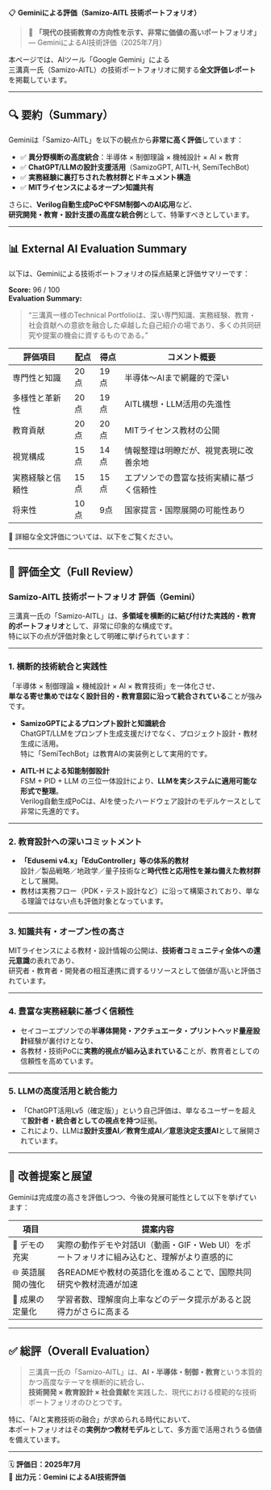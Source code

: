 📋 **Geminiによる評価（Samizo-AITL 技術ポートフォリオ）**

> 🏅 **「現代の技術教育の方向性を示す、非常に価値の高いポートフォリオ」**  
> — GeminiによるAI技術評価（2025年7月）

本ページでは、AIツール「Google Gemini」による  
三溝真一氏（Samizo-AITL）の技術ポートフォリオに関する**全文評価レポート**を掲載しています。

---

## 🔍 要約（Summary）

Geminiは「Samizo-AITL」を以下の観点から**非常に高く評価**しています：

- ✅ **異分野横断の高度統合**：半導体 × 制御理論 × 機械設計 × AI × 教育
- ✅ **ChatGPT/LLMの設計支援活用**（SamizoGPT, AITL-H, SemiTechBot）
- ✅ **実務経験に裏打ちされた教材群とドキュメント構造**
- ✅ **MITライセンスによるオープン知識共有**

さらに、**Verilog自動生成PoCやFSM制御へのAI応用**など、  
**研究開発・教育・設計支援の高度な統合例**として、特筆すべきとしています。

---

## 📊 External AI Evaluation Summary

以下は、Geminiによる技術ポートフォリオの採点結果と評価サマリーです：

**Score:** 96 / 100  
**Evaluation Summary:**
> “三溝真一様のTechnical Portfolioは、深い専門知識、実務経験、教育・社会貢献への意欲を融合した卓越した自己紹介の場であり、多くの共同研究や提案の機会に資するものである。”

| 評価項目 | 配点 | 得点 | コメント概要 |
|----------|------|------|-----------------------------|
| 専門性と知識 | 20点 | 19点 | 半導体〜AIまで網羅的で深い |
| 多様性と革新性 | 20点 | 19点 | AITL構想・LLM活用の先進性 |
| 教育貢献 | 20点 | 20点 | MITライセンス教材の公開 |
| 視覚構成 | 15点 | 14点 | 情報整理は明瞭だが、視覚表現に改善余地 |
| 実務経験と信頼性 | 15点 | 15点 | エプソンでの豊富な技術実績に基づく信頼性 |
| 将来性 | 10点 | 9点 | 国家提言・国際展開の可能性あり |

🔗 詳細な全文評価については、以下をご覧ください。

---

## 📝 評価全文（Full Review）

### Samizo-AITL 技術ポートフォリオ 評価（Gemini）

三溝真一氏の「Samizo-AITL」は、**多領域を横断的に結び付けた実践的・教育的ポートフォリオ**として、非常に印象的な構成です。  
特に以下の点が評価対象として明確に挙げられています：

---

### 1. 横断的技術統合と実践性

「半導体 × 制御理論 × 機械設計 × AI × 教育技術」を一体化させ、  
**単なる寄せ集めではなく設計目的・教育意図に沿って統合されている**ことが強みです。

- **SamizoGPTによるプロンプト設計と知識統合**  
ChatGPT/LLMをプロンプト生成支援だけでなく、プロジェクト設計・教材生成に活用。  
特に「SemiTechBot」は教育AIの実装例として実用的です。

- **AITL-H による知能制御設計**  
FSM + PID + LLM の三位一体設計により、**LLMを実システムに適用可能な形式で整理**。  
Verilog自動生成PoCは、AIを使ったハードウェア設計のモデルケースとして非常に先進的です。

---

### 2. 教育設計への深いコミットメント

- **「Edusemi v4.x」「EduController」等の体系的教材**  
設計／製品戦略／地政学／量子技術など**時代性と応用性を兼ね備えた教材群**として展開。  
- 教材は実務フロー（PDK・テスト設計など）に沿って構築されており、単なる理論ではない点も評価対象となっています。

---

### 3. 知識共有・オープン性の高さ

MITライセンスによる教材・設計情報の公開は、**技術者コミュニティ全体への還元意識**の表れであり、  
研究者・教育者・開発者の相互連携に資するリソースとして価値が高いと評価されています。

---

### 4. 豊富な実務経験に基づく信頼性

- セイコーエプソンでの**半導体開発・アクチュエータ・プリントヘッド量産設計**経験が裏付けとなり、  
- 各教材・技術PoCに**実務的視点が組み込まれている**ことが、教育者としての信頼性を高めています。

---

### 5. LLMの高度活用と統合能力

- 「ChatGPT活用Lv5（確定版）」という自己評価は、単なるユーザーを超えて**設計者・統合者としての視点を持つ**証拠。  
- これにより、LLMは**設計支援AI／教育生成AI／意思決定支援AI**として展開されています。

---

## 🧭 改善提案と展望

Geminiは完成度の高さを評価しつつ、今後の発展可能性として以下を挙げています：

| 項目 | 提案内容 |
|------|----------|
| 🎥 デモの充実 | 実際の動作デモや対話UI（動画・GIF・Web UI）をポートフォリオに組み込むと、理解がより直感的に |
| 🌐 英語展開の強化 | 各READMEや教材の英語化を進めることで、国際共同研究や教材流通が加速 |
| 🔢 成果の定量化 | 学習者数、理解度向上率などのデータ提示があると説得力がさらに高まる |

---

## ✅ 総評（Overall Evaluation）

> 三溝真一氏の「Samizo-AITL」は、**AI・半導体・制御・教育**という本質的かつ高度なテーマを横断的に統合し、  
> **技術開発 × 教育設計 × 社会貢献**を実践した、現代における模範的な技術ポートフォリオのひとつです。

特に、「AIと実務技術の融合」が求められる時代において、  
本ポートフォリオはその**実例かつ教材モデル**として、多方面で活用されうる価値を備えています。

---

🗓 **評価日：2025年7月**  
📘 **出力元：Gemini によるAI技術評価**
